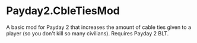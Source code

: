 ﻿Payday2.CbleTiesMod
=====================
A basic mod for Payday 2 that increases the amount of cable ties given to a player (so you don't kill so many civilians). Requires Payday 2 BLT.

